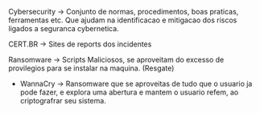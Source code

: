 Cybersecurity -> Conjunto de normas, procedimentos, boas praticas, ferramentas etc.
	Que ajudam na identificacao e mitigacao dos riscos ligados a seguranca cybernetica.


CERT.BR -> Sites de reports dos incidentes

Ransomware -> Scripts Maliciosos, se aproveitam do excesso de provilegios para se instalar na maquina. (Resgate)

- WannaCry -> Ransomware que se aproveitas de tudo que o usuario ja pode fazer, e explora uma abertura e mantem o usuario refem, ao criptografrar seu sistema.

  
